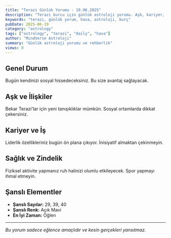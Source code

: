 ```yaml
---
title: "Terazi Günlük Yorumu - 19.06.2025"
description: "Terazi burcu için günlük astroloji yorumu. Aşk, kariyer, sağlık ve genel rehberlik."
keywords: "terazi, günlük yorum, hava, astroloji, burç"
pubDate: 2025-06-19
category: "astrology"
tags: ["astrology", "terazi", "daily", "hava"]
author: "MindVerse Astroloji"
summary: "Günlük astroloji yorumu ve rehberlik"
views: 0
---
```


## Genel Durum

Bugün kendinizi sosyal hissedeceksiniz. Bu size avantaj sağlayacak.

## Aşk ve İlişkiler

Bekar Terazi'lar için yeni tanışıklıklar mümkün. Sosyal ortamlarda dikkat çekersiniz.

## Kariyer ve İş

Liderlik özellikleriniz bugün ön plana çıkıyor. İnisiyatif almaktan çekinmeyin.

## Sağlık ve Zindelik

Fiziksel aktivite yapmanız ruh halinizi olumlu etkileyecek. Spor yapmayı ihmal etmeyin.

## Şanslı Elementler

- **Şanslı Sayılar:** 29, 39, 40
- **Şanslı Renk:** Açık Mavi
- **En İyi Zaman:** Öğlen

---

*Bu yorum sadece eğlence amaçlıdır ve kesin gerçekleri yansıtmaz.*

